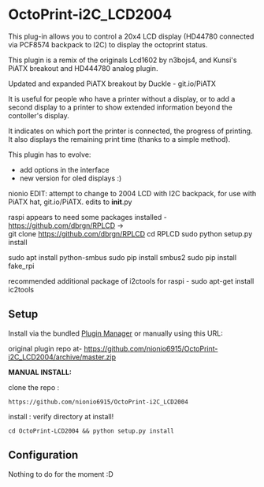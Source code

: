 # OctoPrint-i2C_LCD2004

This plug-in allows you to control a 20x4 LCD display (HD44780 connected via PCF8574 backpack to I2C) to display the octoprint status.

This plugin is a remix of the originals Lcd1602 by n3bojs4, and Kunsi's PiATX breakout and HD444780 analog plugin. 

Updated and expanded PiATX breakout by Duckle - git.io/PiATX 

It is useful for people who have a printer without a display, or to add a second display to a printer to show extended information beyond the contoller's display.

It indicates on which port the printer is connected, the progress of printing. It also displays the remaining print time (thanks to a simple method).

This plugin has to evolve:

- add options in the interface
- new version for oled displays :)

nionio EDIT: attempt to change to 2004 LCD with I2C backpack, for use with PiATX hat, git.io/PiATX. 
edits to __init__.py

raspi appears to need some packages installed -
https://github.com/dbrgn/RPLCD ->  
     git clone https://github.com/dbrgn/RPLCD
     cd RPLCD
     sudo python setup.py install

sudo apt install python-smbus
sudo pip install smbus2
sudo pip install fake_rpi

recommended additional package of i2ctools for raspi -
sudo apt-get install ic2tools

## Setup

Install via the bundled [Plugin Manager](https://github.com/foosel/OctoPrint/wiki/Plugin:-Plugin-Manager)
or manually using this URL:

 original plugin repo at-   https://github.com/nionio6915/OctoPrint-i2C_LCD2004/archive/master.zip

**MANUAL INSTALL:**

clone the repo :

`https://github.com/nionio6915/OctoPrint-i2C_LCD2004`

install :
verify directory at install!

`cd OctoPrint-LCD2004 && python setup.py install`

## Configuration

Nothing to do for the moment :D

